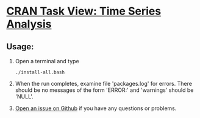 # [CRAN Task View: Time Series Analysis](http://cran.r-project.org/web/views/TimeSeries.html)

## Usage:

1. Open a terminal and type

	```
	./install-all.bash
	```
1. When the run completes, examine file 'packages.log' for errors. There should be no messages of the form 'ERROR:' and 'warnings' should be 'NULL'.
1. [Open an issue on Github](https://github.com/znmeb/Computational-Journalism-Publishers-Workbench/issues/new) if you have any questions or problems.
